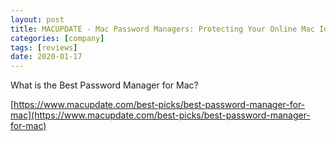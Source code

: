 ```yaml
---
layout: post
title: MACUPDATE - Mac Password Managers: Protecting Your Online Mac Identity
categories: [company]
tags: [reviews]
date: 2020-01-17
---
```


What is the Best Password Manager for Mac?

[https://www.macupdate.com/best-picks/best-password-manager-for-mac](https://www.macupdate.com/best-picks/best-password-manager-for-mac)
